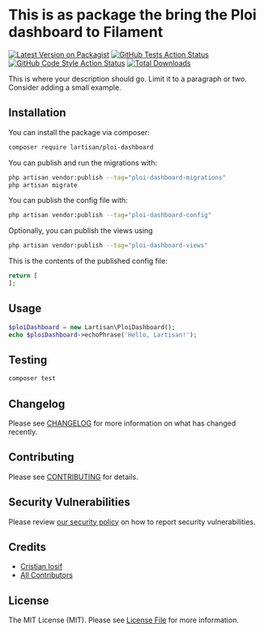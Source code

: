 # This is as package the bring the Ploi dashboard to Filament

[![Latest Version on Packagist](https://img.shields.io/packagist/v/lartisan/ploi-dashboard.svg?style=flat-square)](https://packagist.org/packages/lartisan/ploi-dashboard)
[![GitHub Tests Action Status](https://img.shields.io/github/actions/workflow/status/lartisan/ploi-dashboard/run-tests.yml?branch=main&label=tests&style=flat-square)](https://github.com/lartisan/ploi-dashboard/actions?query=workflow%3Arun-tests+branch%3Amain)
[![GitHub Code Style Action Status](https://img.shields.io/github/actions/workflow/status/lartisan/ploi-dashboard/fix-php-code-styling.yml?branch=main&label=code%20style&style=flat-square)](https://github.com/lartisan/ploi-dashboard/actions?query=workflow%3A"Fix+PHP+code+styling"+branch%3Amain)
[![Total Downloads](https://img.shields.io/packagist/dt/lartisan/ploi-dashboard.svg?style=flat-square)](https://packagist.org/packages/lartisan/ploi-dashboard)



This is where your description should go. Limit it to a paragraph or two. Consider adding a small example.

## Installation

You can install the package via composer:

```bash
composer require lartisan/ploi-dashboard
```

You can publish and run the migrations with:

```bash
php artisan vendor:publish --tag="ploi-dashboard-migrations"
php artisan migrate
```

You can publish the config file with:

```bash
php artisan vendor:publish --tag="ploi-dashboard-config"
```

Optionally, you can publish the views using

```bash
php artisan vendor:publish --tag="ploi-dashboard-views"
```

This is the contents of the published config file:

```php
return [
];
```

## Usage

```php
$ploiDashboard = new Lartisan\PloiDashboard();
echo $ploiDashboard->echoPhrase('Hello, Lartisan!');
```

## Testing

```bash
composer test
```

## Changelog

Please see [CHANGELOG](CHANGELOG.md) for more information on what has changed recently.

## Contributing

Please see [CONTRIBUTING](.github/CONTRIBUTING.md) for details.

## Security Vulnerabilities

Please review [our security policy](../../security/policy) on how to report security vulnerabilities.

## Credits

- [Cristian Iosif](https://github.com/lartisan)
- [All Contributors](../../contributors)

## License

The MIT License (MIT). Please see [License File](LICENSE.md) for more information.
